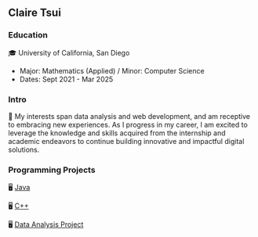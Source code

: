 ## Claire Tsui

### Education
🎓 University of California, San Diego
   - Major: Mathematics (Applied) / Minor: Computer Science  
   - Dates: Sept 2021 - Mar 2025

### Intro 
💬 My interests span data analysis and web development, and am receptive to embracing 
   new experiences. As I progress in my career, I am excited to leverage the knowledge 
   and skills acquired from the internship and academic endeavors to continue building innovative 
   and impactful digital solutions.

### Programming Projects
🖥️ [Java](Java)

🖥️ [C++](C++)

🖥️ [Data Analysis Project](DS_project_ucsd)
